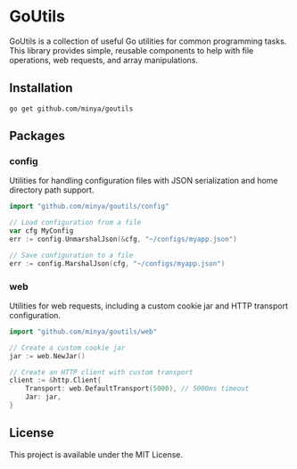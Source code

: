# GoUtils

GoUtils is a collection of useful Go utilities for common programming tasks. This library provides simple, reusable components to help with file operations, web requests, and array manipulations.

## Installation

```
go get github.com/minya/goutils
```

## Packages

### config

Utilities for handling configuration files with JSON serialization and home directory path support.

```go
import "github.com/minya/goutils/config"

// Load configuration from a file
var cfg MyConfig
err := config.UnmarshalJson(&cfg, "~/configs/myapp.json")

// Save configuration to a file
err := config.MarshalJson(cfg, "~/configs/myapp.json")
```

### web

Utilities for web requests, including a custom cookie jar and HTTP transport configuration.

```go
import "github.com/minya/goutils/web"

// Create a custom cookie jar
jar := web.NewJar()

// Create an HTTP client with custom transport
client := &http.Client{
    Transport: web.DefaultTransport(5000), // 5000ms timeout
    Jar: jar,
}
```

## License

This project is available under the MIT License.
